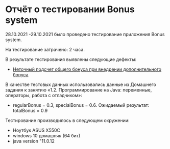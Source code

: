 # Отчёт о тестировании Bonus system

28.10.2021 -29.10.2021 было проведено тестирование приложения Bonus system.

На тестирование затрачено: 2 часа. 

В результате тестирования выявлены следующие дефекты:
* [Неточный подсчет общего бонуса при внедрении дополнительного бонуса](https://github.com/MinliahmetovaV/file3/issues/1#issue-1194271655)


В качестве тестовых данных использовались данные из Домашнего задания к занятию «1.2. Программирование на Java: переменные, операторы, работа с отладчиком»:
*  regularBonus = 0.3, specialBonus = 0.6.     Ожидаемый результат: totalBonus = 0.9

Тестирование производилось в следующем окружении:
* Ноутбук ASUS  X550C
* windows 10 домашняя (64 бит)
* java version "11.0.12